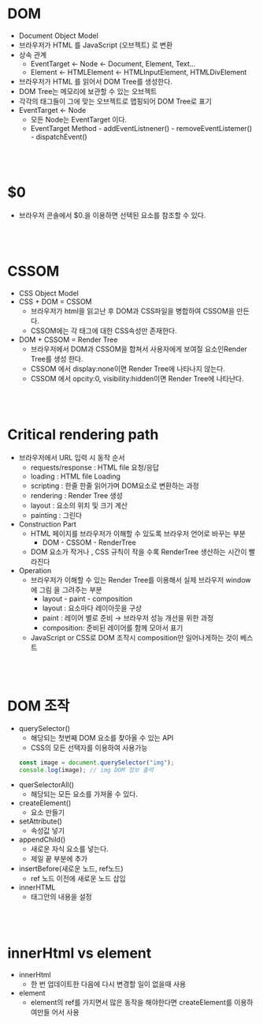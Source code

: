 # DOM

- Document Object Model
- 브라우저가 HTML <Tag> 를 JavaScript <Node> (오브젝트) 로 변환
- 상속 관계
  - EventTarget ← Node ← Document, Element, Text...
  - Element ← HTMLElement ← HTMLInputElement, HTMLDivElement
- 브라우저가 HTML <Tag>를 읽어서 DOM Tree를 생성한다.
- DOM Tree는 메모리에 보관할 수 있는 오브젝트
- 각각의 태그들이 그에 맞는 오브젝트로 맵핑되어 DOM Tree로 표기
- EventTarget ← Node
  - 모든 Node는 EventTarget 이다.
  - EventTarget Method - addEventListnener() - removeEventListemer() -
    dispatchEvent()

<br></br>

# $0

- 브라우저 콘솔에서 $0.을 이용하면 선택된 요소를 참조할 수 있다.

<br></br>

# CSSOM

- CSS Object Model
- CSS + DOM = CSSOM
  - 브라우저가 html을 읽고난 후 DOM과 CSS파일을 병합하여 CSSOM을 만든다.
  - CSSOM에는 각 태그에 대한 CSS속성만 존재한다.
- DOM + CSSOM = Render Tree
  - 브라우저에서 DOM과 CSSOM을 합쳐서 사용자에게 보여질 요소인Render Tree를 생성
    한다.
  - CSSOM 에서 display:none이면 Render Tree에 나타나지 않는다.
  - CSSOM 에서 opcity:0, visibility:hidden이면 Render Tree에 나타난다.

<br></br>

# Critical rendering path

- 브라우저에서 URL 입력 시 동작 순서
  - requests/response : HTML file 요청/응답
  - loading : HTML file Loading
  - scripting : 한줄 한줄 읽어가며 DOM요소로 변환하는 과정
  - rendering : Render Tree 생성
  - layout : 요소의 위치 및 크기 계산
  - painting : 그린다
- Construction Part
  - HTML 페이지를 브라우저가 이해할 수 있도록 브라우저 언어로 바꾸는 부분
    - DOM - CSSOM - RenderTree
  - DOM 요소가 작거나 , CSS 규칙이 작을 수록 RenderTree 생산하는 시간이 빨라진다
- Operation
  - 브라우저가 이해할 수 있는 Render Tree를 이용해서 실제 브라우저 window에 그림
    을 그려주는 부분
    - layout - paint - composition
    - layout : 요소마다 레이아웃을 구상
    - paint : 레이어 별로 준비 → 브라우저 성능 개선을 위한 과정
    - composition: 준비된 레이어를 함께 모아서 표기
  - JavaScript or CSS로 DOM 조작시 composition만 일어나게하는 것이 베스트

<br></br>

# DOM 조작

- querySelector()
  - 해당되는 첫번째 DOM 요소를 찾아올 수 있는 API
  - CSS의 모든 선택자를 이용하여 사용가능
  ```jsx
  const image = document.querySelector("img");
  console.log(image); // img DOM 정보 출력
  ```
- querSelectorAll()
  - 해당되는 모든 요소를 가져올 수 있다.
- createElement()
  - 요소 만들기
- setAttribute()
  - 속성값 넣기
- appendChild()
  - 새로운 자식 요소를 넣는다.
  - 제일 끝 부분에 추가
- insertBefore(새로운 노드, ref노드)
  - ref 노드 이전에 새로운 노드 삽입
- innerHTML
  - 태그안의 내용을 설정

<br></br>

# innerHtml vs element

- innerHtml
  - 한 번 업데이트한 다음에 다시 변경할 일이 없을때 사용
- element
  - element의 ref를 가지면서 많은 동작을 해야한다면 createElement를 이용하여만들
    어서 사용
